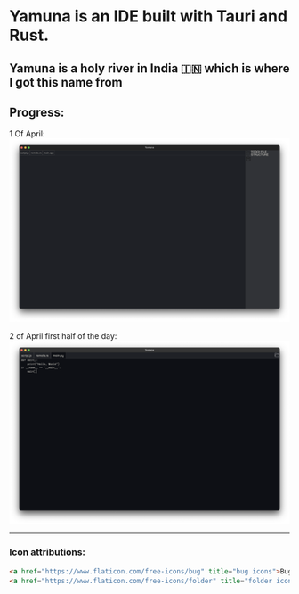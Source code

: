 # Yamuna is an IDE built with Tauri and Rust.
## Yamuna is a holy river in India 🇮🇳 which is where I got this name from

## Progress:
1 Of April:
![Progress of Yamuna](Progress/april-1.png)

2 of April first half of the day:
![Progress of Yamuna](Progress/april-2-2.png)



---
### Icon attributions:
```html
<a href="https://www.flaticon.com/free-icons/bug" title="bug icons">Bug icons created by Freepik - Flaticon</a>
<a href="https://www.flaticon.com/free-icons/folder" title="folder icons">Folder icons created by cahiwak - Flaticon</a>
```

